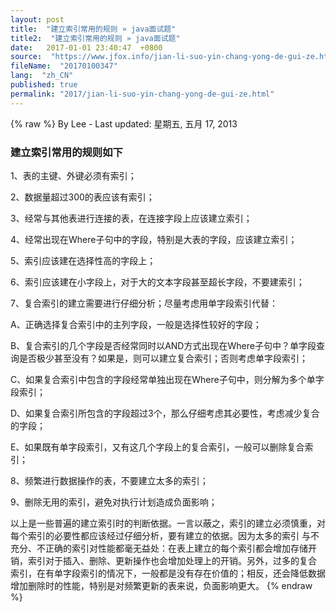 ```yaml
---
layout: post
title:  "建立索引常用的规则 » java面试题"
title2:  "建立索引常用的规则 » java面试题"
date:   2017-01-01 23:40:47  +0800
source:  "https://www.jfox.info/jian-li-suo-yin-chang-yong-de-gui-ze.html"
fileName:  "20170100347"
lang:  "zh_CN"
published: true
permalink: "2017/jian-li-suo-yin-chang-yong-de-gui-ze.html"
---
```

{% raw %}
By Lee - Last updated: 星期五, 五月 17, 2013

### 建立索引常用的规则如下

1、表的主键、外键必须有索引；

2、数据量超过300的表应该有索引；

3、经常与其他表进行连接的表，在连接字段上应该建立索引；

4、经常出现在Where子句中的字段，特别是大表的字段，应该建立索引；

5、索引应该建在选择性高的字段上；

6、索引应该建在小字段上，对于大的文本字段甚至超长字段，不要建索引；

7、复合索引的建立需要进行仔细分析；尽量考虑用单字段索引代替：

A、正确选择复合索引中的主列字段，一般是选择性较好的字段；

B、复合索引的几个字段是否经常同时以AND方式出现在Where子句中？单字段查询是否极少甚至没有？如果是，则可以建立复合索引；否则考虑单字段索引；

C、如果复合索引中包含的字段经常单独出现在Where子句中，则分解为多个单字段索引；

D、如果复合索引所包含的字段超过3个，那么仔细考虑其必要性，考虑减少复合的字段；

E、如果既有单字段索引，又有这几个字段上的复合索引，一般可以删除复合索引；

8、频繁进行数据操作的表，不要建立太多的索引；

9、删除无用的索引，避免对执行计划造成负面影响；

以上是一些普遍的建立索引时的判断依据。一言以蔽之，索引的建立必须慎重，对每个索引的必要性都应该经过仔细分析，要有建立的依据。因为太多的索引 与不充分、不正确的索引对性能都毫无益处：在表上建立的每个索引都会增加存储开销，索引对于插入、删除、更新操作也会增加处理上的开销。另外，过多的复合 索引，在有单字段索引的情况下，一般都是没有存在价值的；相反，还会降低数据增加删除时的性能，特别是对频繁更新的表来说，负面影响更大。
{% endraw %}
